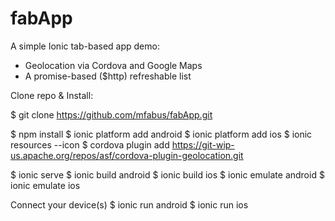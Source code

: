 # fabApp

A simple Ionic tab-based app demo:
- Geolocation via Cordova and Google Maps
- A promise-based ($http) refreshable list

Clone repo & Install:

$ git clone https://github.com/mfabus/fabApp.git

$ npm install
$ ionic platform add android
$ ionic platform add ios
$ ionic resources --icon
$ cordova plugin add https://git-wip-us.apache.org/repos/asf/cordova-plugin-geolocation.git

$ ionic serve
$ ionic build android
$ ionic build ios
$ ionic emulate android
$ ionic emulate ios

Connect your device(s)
$ ionic run android
$ ionic run ios
